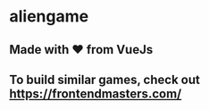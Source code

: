 # aliengame

## Made with ❤ from VueJs

## To build similar games, check out https://frontendmasters.com/

